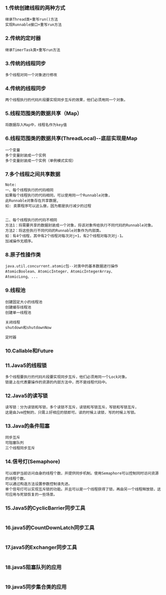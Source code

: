 ### 1.传统创建线程的两种方式
```
继承Thread类+重写run()方法
实现Runnable接口+重写run方法
```


### 2.传统的定时器
```
继承TimerTask类+重写run方法
```

### 3.传统的线程同步
```
多个线程对同一个对象进行修改
```

### 4.传统的线程同步
```
两个线程执行的代码片段要实现同步互斥的效果，他们必须用同一个对象。
```

### 5.线程范围类的数据共享（Map）
```
将数据存入Map中，线程名作为key值
```

### 6.线程范围类的数据共享(ThreadLocal)--底层实现是Map
```
一个变量
多个变量封装成一个实例
多个变量封装成一个实例（单例模式实现）
```

### 7.多个线程之间共享数据
```
Note:
一、每个线程执行的代码相同
如果每个线程执行的代码相同，可以使用同一个Runnable对象，
此Runnable对象存在共享数据,
如: 卖票程序可以这么做，因为都是执行减少的过程


二、每个线程执行的代码不相同
方法1：将需要共享的数据封装成一个对象，将该对象传给执行不同代码的Runnable对象。
方法2：将这些执行不同代码的Runnable对象作为内部类。
如：有4个线程，其中有2个线程对每次对j+1，有2个线程对每次对j-1。
加减操作无顺序。
```

### 8.原子性操作类
```
java.util.concurrent.atomic包--对类中的基本数据进行操作
AtomicBoolean、AtomicInteger、AtomicIntegerArray、
AtomicLong、...
```

### 9.线程池
```
创建固定大小的线程池
创建缓存线程池
创建单一线程池

关闭线程
shutdown和shutdownNow

定时器
```

### 10.Callable和Future

### 11.Java5的线程锁
```
多个线程要执行的代码片段要实现同步互斥，他们必须用同一个Lock对象。
锁是上在代表要操作的资源的内部方法中，而不是线程代码中。
```

### 12.Java5的读写锁
```
读写锁：分为读锁和写锁，多个读锁不互斥，读锁和写锁互斥，写锁和写锁互斥，
这是由Jvm控制的，只需上好相应的锁即可。读的时候上读锁，写的时候上写锁。
```

### 13.Java的条件阻塞
```
同步互斥
可阻塞队列
三个线程同步互斥
```

### 14.信号灯(Semaphore)
```
可以维护当前访问自身的线程个数，并提供同步机制。使用Semaphore可以控制同时访问资源的线程个数。
可以通过构造方法设置参数控制谁先进。
单个信号灯可以实现互斥锁的功能。并且可以是一个线程获得了锁，再由另一个线程释放锁，这可应用与死锁恢复的一些场景。
```

### 15.Java5的CyclicBarrier同步工具
```
```

### 16.java5的CountDownLatch同步工具
```
```

### 17.java5的Exchanger同步工具
```
```

### 18.java5阻塞队列的应用
```
```

### 19.java5同步集合类的应用





